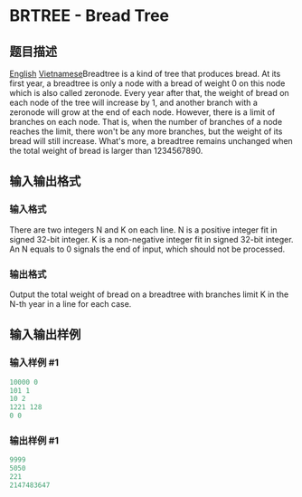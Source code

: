 # BRTREE - Bread Tree

## 题目描述

[English](/problems/BRTREE/en/) [Vietnamese](/problems/BRTREE/vn/)Breadtree is a kind of tree that produces bread. At its first year, a breadtree is only a node with a bread of weight 0 on this node which is also called zeronode. Every year after that, the weight of bread on each node of the tree will increase by 1, and another branch with a zeronode will grow at the end of each node. However, there is a limit of branches on each node. That is, when the number of branches of a node reaches the limit, there won't be any more branches, but the weight of its bread will still increase. What's more, a breadtree remains unchanged when the total weight of bread is larger than 1234567890.

## 输入输出格式

### 输入格式

There are two integers N and K on each line. N is a positive integer fit in signed 32-bit integer. K is a non-negative integer fit in signed 32-bit integer. An N equals to 0 signals the end of input, which should not be processed.

### 输出格式

Output the total weight of bread on a breadtree with branches limit K in the N-th year in a line for each case.

## 输入输出样例

### 输入样例 #1

```cpp
10000 0
101 1
10 2
1221 128
0 0
```


### 输出样例 #1

```cpp
9999
5050
221
2147483647
```


